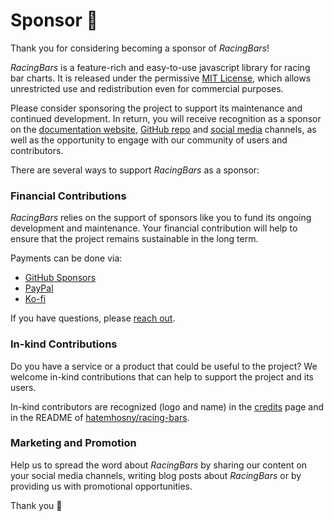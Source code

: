 # Sponsor 💚

Thank you for considering becoming a sponsor of _RacingBars_!

_RacingBars_ is a feature-rich and easy-to-use javascript library for racing bar charts. It is released under the permissive [MIT License](https://github.com/hatemhosny/racing-bars/blob/develop/LICENSE), which allows unrestricted use and redistribution even for commercial purposes.

Please consider sponsoring the project to support its maintenance and continued development. In return, you will receive recognition as a sponsor on the [documentation website](index.md), [GitHub repo](https://github.com/hatemhosny/racing-bars) and [social media](https://x.com/hatem_hosny_) channels, as well as the opportunity to engage with our community of users and contributors.

There are several ways to support _RacingBars_ as a sponsor:

### Financial Contributions

_RacingBars_ relies on the support of sponsors like you to fund its ongoing development and maintenance. Your financial contribution will help to ensure that the project remains sustainable in the long term.

Payments can be done via:

- [GitHub Sponsors](https://github.com/sponsors/hatemhosny/)
- [PayPal](https://paypal.me/hatemhosni)
- [Ko-fi](https://ko-fi.com/hatemhosny)

If you have questions, please [reach out](https://hi.new/hatem).

### In-kind Contributions

Do you have a service or a product that could be useful to the project? We welcome in-kind contributions that can help to support the project and its users.

In-kind contributors are recognized (logo and name) in the [credits](./credits.md) page and in the README of [hatemhosny/racing-bars](https://github.com/hatemhosny/racing-bars).

### Marketing and Promotion

Help us to spread the word about _RacingBars_ by sharing our content on your social media channels, writing blog posts about _RacingBars_ or by providing us with promotional opportunities.

Thank you 💚
